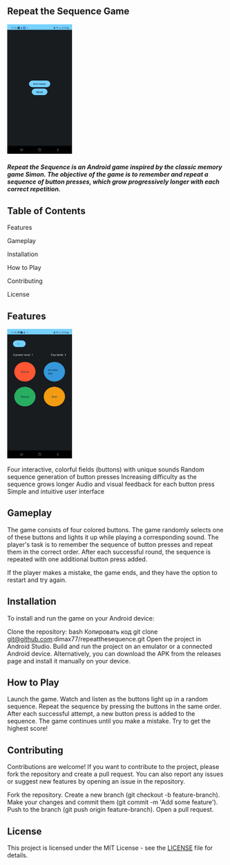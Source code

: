 ## Repeat the Sequence Game

<img src="screenshots/photo_5240345965456646815_y.jpg" alt="RTS " width="150" height="300">

##### Repeat the Sequence is an Android game inspired by the classic memory game Simon. The objective of the game is to remember and repeat a sequence of button presses, which grow progressively longer with each correct repetition.

## Table of Contents

Features

Gameplay

Installation

How to Play

Contributing

License

## Features

<img src="screenshots/photo_5240345965456646816_y.jpg " alt="GAME FEILD" width="150" height="300">

Four interactive, colorful fields (buttons) with unique sounds
Random sequence generation of button presses
Increasing difficulty as the sequence grows longer
Audio and visual feedback for each button press
Simple and intuitive user interface

## Gameplay

The game consists of four colored buttons. The game randomly selects one of these buttons and lights it up while playing a corresponding sound. The player's task is to remember the sequence of button presses and repeat them in the correct order. After each successful round, the sequence is repeated with one additional button press added.

If the player makes a mistake, the game ends, and they have the option to restart and try again.

## Installation

To install and run the game on your Android device:

Clone the repository:
bash
Копировать код
git clone git@github.com:dimax77/repeatthesequence.git
Open the project in Android Studio.
Build and run the project on an emulator or a connected Android device.
Alternatively, you can download the APK from the releases page and install it manually on your device.

## How to Play

Launch the game.
Watch and listen as the buttons light up in a random sequence.
Repeat the sequence by pressing the buttons in the same order.
After each successful attempt, a new button press is added to the sequence.
The game continues until you make a mistake. Try to get the highest score!

## Contributing

Contributions are welcome! If you want to contribute to the project, please fork the repository and create a pull request. You can also report any issues or suggest new features by opening an issue in the repository.

Fork the repository.
Create a new branch (git checkout -b feature-branch).
Make your changes and commit them (git commit -m 'Add some feature').
Push to the branch (git push origin feature-branch).
Open a pull request.

## License
This project is licensed under the MIT License - see the [LICENSE](LICENSE) file for details.
 
